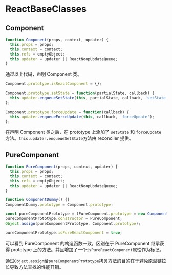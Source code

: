 # ReactBaseClasses

## Component

```javascript
function Component(props, context, updater) {
  this.props = props;
  this.context = context;
  this.refs = emptyObject;
  this.updater = updater || ReactNoopUpdateQueue;
}
```

通过以上代码，声明 Component 类。

```javascript
Component.prototype.isReactComponent = {};

Component.prototype.setState = function(partialState, callback) {
  this.updater.enqueueSetState(this, partialState, callback, 'setState');
};

Component.prototype.forceUpdate = function(callback) {
  this.updater.enqueueForceUpdate(this, callback, 'forceUpdate');
};
```

在声明 Component 类之后，在 prototype 上添加了 `setState` 和 `forceUpdate` 方法。`this.updater.enqueueSetState`方法由 reconciler 提供。

## PureComponent

```javascript
function PureComponent(props, context, updater) {
  this.props = props;
  this.context = context;
  this.refs = emptyObject;
  this.updater = updater || ReactNoopUpdateQueue;
}

function ComponentDummy() {}
ComponentDummy.prototype = Component.prototype;

const pureComponentPrototype = (PureComponent.prototype = new ComponentDummy());
pureComponentPrototype.constructor = PureComponent;
Object.assign(pureComponentPrototype, Component.prototype);

pureComponentPrototype.isPureReactComponent = true;
```

可以看到 PureComponent 的构造函数一致，区别在于 PureComponent 继承获得 prototype 上的方法。并且增加了一个`isPureReactComponent`属性作为标记。

通过`Object.assign`给`pureComponentPrototype`拷贝方法的目的在于避免原型链拉长导致方法查找的性能开销。
